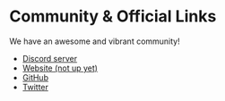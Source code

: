 # Community & Official Links

We have an awesome and vibrant community!

- [Discord server](https://discord.gg/TrFAXpBsWU)
- [Website (not up yet)](https://carpetde.fi)
- [GitHub](https://github.com/carpet-defi)
- [Twitter](https://twitter.com/carpetdefi)
